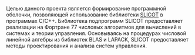 Целью данного проекта является формирование программной оболочки, позволяющей
использование библиотеки [SLICOT](https://www.slicot.org/) в программах С/С++. Библиотека
подпрограмм SLICOT предоставляет реализации на Фортране 77 числовых алгоритмов
для вычислений в системах и теории управления. Основываясь на процедурах
числовой линейной алгебры из библиотек BLAS и LAPACK, SLICOT предоставляет
методы проектирования и анализа систем управления.
